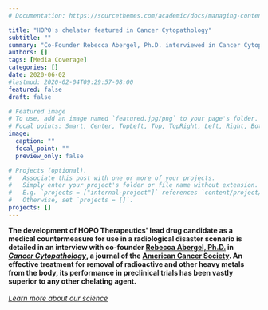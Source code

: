 ```yaml
---
# Documentation: https://sourcethemes.com/academic/docs/managing-content/

title: "HOPO's chelator featured in Cancer Cytopathology"
subtitle: ""
summary: "Co-Founder Rebecca Abergel, Ph.D. interviewed in Cancer Cytopathology for development of medical countermeasures for radioactive contamination"
authors: []
tags: [Media Coverage]
categories: []
date: 2020-06-02
#lastmod: 2020-02-04T09:29:57-08:00
featured: false
draft: false

# Featured image
# To use, add an image named `featured.jpg/png` to your page's folder.
# Focal points: Smart, Center, TopLeft, Top, TopRight, Left, Right, BottomLeft, Bottom, BottomRight.
image:
  caption: ""
  focal_point: ""
  preview_only: false

# Projects (optional).
#   Associate this post with one or more of your projects.
#   Simply enter your project's folder or file name without extension.
#   E.g. `projects = ["internal-project"]` references `content/project/deep-learning/index.md`.
#   Otherwise, set `projects = []`.
projects: []
---
```

**The development of HOPO Therapeutics' lead drug candidate as a medical countermeasure for use in a radiological disaster scenario is detailed in an interview with co-founder [Rebecca Abergel, Ph.D.](../../authors/rebecca_abergel/) in *[Cancer Cytopathology](https://doi.org/10.1002/cncy.22298)*, a journal of the [American Cancer Society](http://www.cancer.org). An effective treatment for removal of radioactive and other heavy metals from the body, its performance in preclinical trials has been vastly superior to any other chelating agent.**
\
\
*[Learn more about our science](../../science/)*
